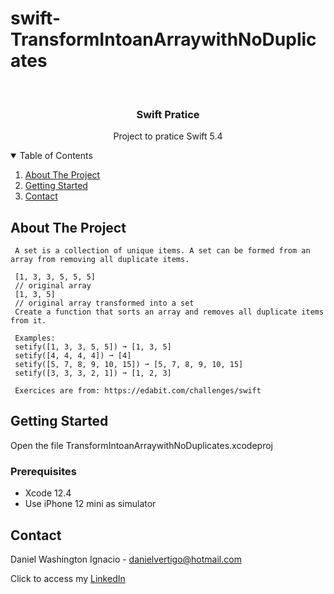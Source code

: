 # swift-TransformIntoanArraywithNoDuplicates

<!-- PROJECT LOGO -->
<br />
<p align="center">

  <h3 align="center">Swift Pratice</h3>
  <p align="center">
    Project to pratice Swift 5.4
  </p>
</p>



<!-- TABLE OF CONTENTS -->
<details open="open">
  <summary>Table of Contents</summary>
  <ol>
    <li>
      <a href="#about-the-project">About The Project</a>
    </li>
    <li>
      <a href="#getting-started">Getting Started</a>
    </li>
    <li><a href="#contact">Contact</a></li>
  </ol>
</details>



<!-- ABOUT THE PROJECT -->
## About The Project
 
  
     A set is a collection of unique items. A set can be formed from an array from removing all duplicate items.
     
     [1, 3, 3, 5, 5, 5]
     // original array
     [1, 3, 5]
     // original array transformed into a set
     Create a function that sorts an array and removes all duplicate items from it.
     
     Examples:
     setify([1, 3, 3, 5, 5]) ➞ [1, 3, 5]
     setify([4, 4, 4, 4]) ➞ [4]
     setify([5, 7, 8, 9, 10, 15]) ➞ [5, 7, 8, 9, 10, 15]
     setify([3, 3, 3, 2, 1]) ➞ [1, 2, 3]
          
     Exercices are from: https://edabit.com/challenges/swift


<!-- GETTING STARTED -->
## Getting Started

Open the file TransformIntoanArraywithNoDuplicates.xcodeproj 

### Prerequisites

* Xcode 12.4
* Use iPhone 12 mini as simulator 

<!-- CONTACT -->
## Contact

Daniel Washington Ignacio - danielvertigo@hotmail.com

Click to access my [LinkedIn](https://www.linkedin.com/in/daniel-washington-ignacio-ab439b164/)

